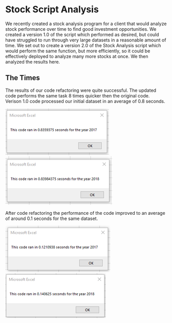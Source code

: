 # Stock Script Analysis

  We recently created a stock analysis program for a client that would analyze stock performance over time to find good investment opportunities. We created a version 1.0 of the script which performed as desired, but could have struggled to run through very large datasets in a reasonable amount of time. We set out to create a version 2.0 of the Stock Analysis script which would perform the same function, but more efficiently, so it could be effectively deployed to analyze many more stocks at once. We then analyzed the results here.
  
## The Times

  The results of our code refactoring were quite successful. The updated code performs the same task 8 times quicker then the original code. Verison 1.0 code processed our initial dataset in an average of 0.8 seconds.
  
![VBA_Module_2017](https://github.com/coryknuth/stock-analysis/blob/b239102ab29b09b7133fe40d34ce42a430a375a1/Resources/VBA_Module_2017.png) ![VBA_Module_2018](https://github.com/coryknuth/stock-analysis/blob/b239102ab29b09b7133fe40d34ce42a430a375a1/Resources/VBA_Module_2018.png)

  After code refactoring the performance of the code improved to an average of around 0.1 seconds for the same dataset.
  
  ![VBA_Challenge_2017](https://github.com/coryknuth/stock-analysis/blob/b239102ab29b09b7133fe40d34ce42a430a375a1/Resources/VBA_Challenge_2017.png) ![VBA_Challenge_2018](https://github.com/coryknuth/stock-analysis/blob/b239102ab29b09b7133fe40d34ce42a430a375a1/Resources/VBA_Challenge_2018.png)
  
  

